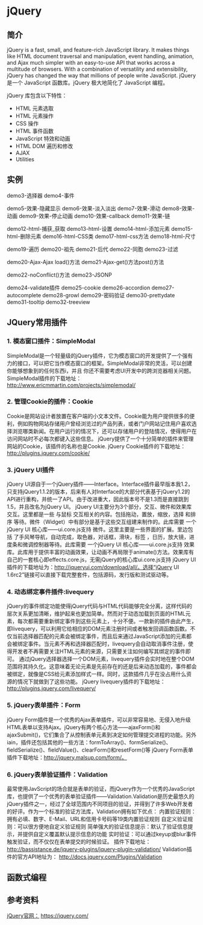 # jQuery
## 简介
jQuery is a fast, small, and feature-rich JavaScript library. It makes things like HTML document traversal and manipulation, event handling, animation, and Ajax much simpler with an easy-to-use API that works across a multitude of browsers. With a combination of versatility and extensibility, jQuery has changed the way that millions of people write JavaScript.
jQuery 是一个 JavaScript 函数库。jQuery 极大地简化了 JavaScript 编程。

jQuery 库包含以下特性：
* HTML 元素选取
* HTML 元素操作
* CSS 操作
* HTML 事件函数
* JavaScript 特效和动画
* HTML DOM 遍历和修改
* AJAX
* Utilities


## 实例
demo3-选择器
demo4-事件

demo5-效果-隐藏显示
demo6-效果-淡入淡出
demo7-效果-滑动
demo8-效果-动画
demo9-效果-停止动画
demo10-效果-callback
demo11-效果-链


demo12-html-捕获_获取
demo13-html-设置
demo14-html-添加元素
demo15-html-删除元素
demo16-html-CSS类
demo17-html-css方法
demo18-html-尺寸



demo19-遍历
demo20-祖先
demo21-后代
demo22-同胞
demo23-过滤

demo20-Ajax-Ajax load()方法
demo21-Ajax-get()方法post()方法

demo22-noConflict()方法
demo23-JSONP



demo24-validate插件
demo25-cookie
demo26-accordion
demo27-autocomplete
demo28-growl
demo29-密码验证
demo30-prettydate
demo31-tooltip
demo32-treeview


## JQuery常用插件
### 1. 模态窗口插件：SimpleModal
SimpleModal是一个轻量级的jQuery插件，它为模态窗口的开发提供了一个强有力的接口，可以把它当作模态窗口的框架。SimpleModal非常的灵活，可以创建你能够想象到的任何东西i，并且 你还不需要考虑UI开发中的跨浏览器相关问题。
SimpleModal插件的下载地址：http://www.ericmmartin.com/projects/simplemodal/

### 2. 管理Cookie的插件：Cookie
Cookie是网站设计者放置在客户端的小文本文件。Cookie能为用户提供很多的便利，例如购物网站存储用户曾经浏览过的产品列表，或者门户网站记住用户喜欢选择浏览哪类新闻。在用户运行的情况下，还可以存储用户的登陆情况，使得用户在访问网站时不必每次都键入这些信息。
jQuery提供了一个十分简单的插件来管理网站的Cookie，该插件的名称也是Cookie.
jQuery Cookie插件的下载地址：http://plugins.jquery.com/cookie/

### 3. jQuery UI插件
jQuery UI源自于一个jQuery插件——Interface。Interface插件最早版本我1.2，只支持jQuery1.1.2的版本，后来有人对Interface的大部分代表基于jQuery1.2的API进行重构，并统一了API。由于改进重大，因此版本号不是1.3而是直接跳到1.5，并且改名为jQuery UI。
jQuery UI主要分为3个部分，交互、微件和效果库
交互。这里都是一些 与鼠标 交互相关的内容。包括拖动，置放，缩放，选择 和排序 等待。微件（Widget）中有部分是基于这些交互组建来制作的。此库需要 一个jQuery UI 核心库——ui.core.js支持
微件。这里主要是一些界面的扩展。里边包括 了手风琴导航，自动完成，取色器，对话框，滑块，标签 ，日历，放大镜，进度条和微调控制器等待。此库需要 一个jQuery UI 核心库——ui.core.js支持
效果库。此库用于提供丰富的动画效果，让动画不再局限于animate()方法。效果库有自己的一套核心即effects.core.js，无需jQuery的核心库ui.core.js支持
jQuery UI插件的下载地址为：http://jqueryui.com/download/all/。选择“jQuery UI 1.6rc2”链接可以直接下载完整套件，包括源码，发行版和测试驱动等。

### 4. 动态绑定事件插件:livequery
jQuery的事件绑定功能使得jQuery代码与HTML代码能够完全分离，这样代码的层次关系更加清晰，维护起来也更加简单。然而对于动态加载到页面的HTML元素，每次都需要重新绑定事件到这些元素上，十分不便。一款新的插件由此产生，即livequery，可以利用它给相应的DOM元素注册时间或者触发回调函数函数。不仅当前选择器匹配的元素会被绑定事件，而且后来通过JavaScript添加的元素都会被绑定事件。当元素不再和选择器匹配时，livequery会自动取消事件注册，使得开发者不再需要关注HTML元素的来源，只需要关注如何编写其绑定的事件即可。
通过jQuery选择器选择一个DOM元素，livequery插件会实时地在整个DOM范围将其持久化。这意味着无论元素是先前存在的还是后来动态加载的，事件都会被绑定，就像是CSS给元素添加样式一样。同时，这款插件几乎在没占用什么资源的情况下就做到了这些功能。
jQuery livequery插件的下载地址：http://plugins.jquery.com/livequery/

### 5. jQuery表单插件：Form
jQuery Form插件是一个优秀的Ajax表单插件，可以非常容易地、无侵入地升级HTML表单以支持Ajax。jQuery有两个核心方法——ajaxForm()和ajaxSubmit()，它们集合了从控制表单元素到决定如何管理提交进程的功能。另外iain，插件还包括其他的一些方法：formToArray()、formSerialize()、fieldSerialize()、fieldValue()、clearForm()和resetForm()等
jQuery Form表单插件下载地址：http://jquery.malsup.com/form/。

### 6. jQuery表单验证插件：Validation
最常使用JavScript的场合就是表单的验证，而jQuery作为一个优秀的JavaScript库，也提供了一个优秀的表单验证插件——Validation.Validation是历史最悠久的jQuery插件之一，经过了全球范围内不同项目的验证，并得到了许多Web开发者的好评。作为一个标准的验证方法库，Validation拥有如下优点：
内置验证规则：拥有必填、数字、E-Mail、URL和信用卡号码等19类内置验证规则
自定义验证规则：可以很方便地自定义验证规则
简单强大的验证信息提示：默认了验证信息提示，并提供自定义覆盖默认提示信息的功能
实时验证：可以通过keyup或blur事件触发验证，而不仅仅在表单提交的时候验证。
插件下载地址：http://bassistance.de/jquery-plugins/jquery-plugin-validation/
Validation插件的官方API地址为： http://docs.jquery.com/Plugins/Validation

## 函数式编程



## 参考资料
[jQuery官网：](https://jquery.com/) https://jquery.com/  



